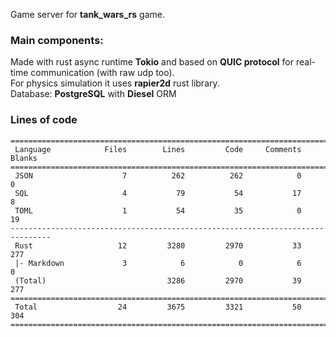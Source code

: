 Game server for **tank_wars_rs** game.
### Main components: ###
Made with rust async runtime **Tokio** and based on **QUIC protocol** for real-time communication (with raw udp too).\
For physics simulation it uses **rapier2d** rust library.\
Database: **PostgreSQL** with **Diesel** ORM
### Lines of code ###
    ===============================================================================
     Language            Files        Lines         Code     Comments       Blanks
    ===============================================================================
     JSON                    7          262          262            0            0
     SQL                     4           79           54           17            8
     TOML                    1           54           35            0           19
    -------------------------------------------------------------------------------
     Rust                   12         3280         2970           33          277
     |- Markdown             3            6            0            6            0
     (Total)                           3286         2970           39          277
    ===============================================================================
     Total                  24         3675         3321           50          304
    ===============================================================================
